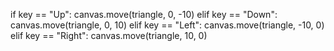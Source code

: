  if key == "Up":
        canvas.move(triangle, 0, -10)
    elif key == "Down":
        canvas.move(triangle, 0, 10)
    elif key == "Left":
        canvas.move(triangle, -10, 0)
    elif key == "Right":
        canvas.move(triangle, 10, 0)
